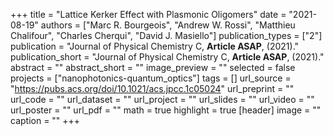 +++
title = "Lattice Kerker Effect with Plasmonic Oligomers"
date = "2021-08-19"
authors = ["Marc R. Bourgeois", "Andrew W. Rossi", "Matthieu Chalifour", "Charles Cherqui", "David J. Masiello"]
publication_types = ["2"]
publication = "Journal of Physical Chemistry C, **Article ASAP**, (2021)."
publication_short = "Journal of Physical Chemistry C, **Article ASAP**, (2021)."
abstract = ""
abstract_short = ""
image_preview = ""
selected = false
projects = ["nanophotonics-quantum_optics"]
tags = []
url_source = "https://pubs.acs.org/doi/10.1021/acs.jpcc.1c05024"
url_preprint = ""
url_code = ""
url_dataset = ""
url_project = ""
url_slides = ""
url_video = ""
url_poster = ""
url_pdf = ""
math = true
highlight = true
[header]
image = ""
caption = ""
+++
